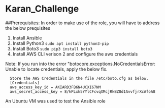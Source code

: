 # Karan_Challenge

##Prerequisites: In order to make use of the role, you will have to address the below prequisites

1. Install Ansible
2. Install Python3
   ```sudo apt install python3-pip ```   
3. Install Boto3
   ```sudo pip3 install boto3```
4. Install AWS CLI verison 2 and configure the aws credentials

Note: If you run into the error "botocore.exceptions.NoCredentialsError: Unable to locate credentials, apply the below fix.

      Store the AWS Credentials in the file /etc/boto.cfg as below.
      [Credentials]
      aws_access_key_id = AKIARD3FB6N4UCXI67NM
      aws_secret_access_key = 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

An Ubuntu VM was used to test the Ansible role
